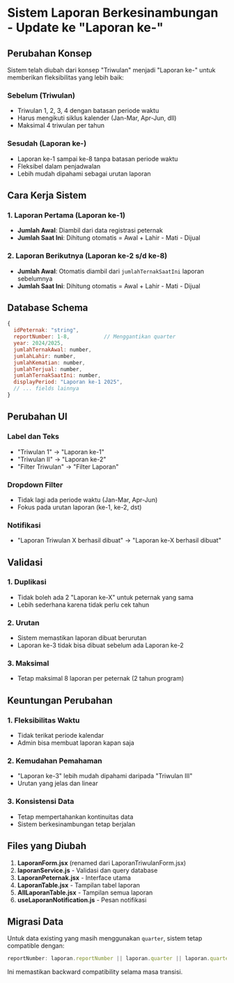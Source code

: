 # Sistem Laporan Berkesinambungan - Update ke "Laporan ke-"

## Perubahan Konsep

Sistem telah diubah dari konsep "Triwulan" menjadi "Laporan ke-" untuk memberikan fleksibilitas yang lebih baik:

### Sebelum (Triwulan)

- Triwulan 1, 2, 3, 4 dengan batasan periode waktu
- Harus mengikuti siklus kalender (Jan-Mar, Apr-Jun, dll)
- Maksimal 4 triwulan per tahun

### Sesudah (Laporan ke-)

- Laporan ke-1 sampai ke-8 tanpa batasan periode waktu
- Fleksibel dalam penjadwalan
- Lebih mudah dipahami sebagai urutan laporan

## Cara Kerja Sistem

### 1. Laporan Pertama (Laporan ke-1)

- **Jumlah Awal**: Diambil dari data registrasi peternak
- **Jumlah Saat Ini**: Dihitung otomatis = Awal + Lahir - Mati - Dijual

### 2. Laporan Berikutnya (Laporan ke-2 s/d ke-8)

- **Jumlah Awal**: Otomatis diambil dari `jumlahTernakSaatIni` laporan sebelumnya
- **Jumlah Saat Ini**: Dihitung otomatis = Awal + Lahir - Mati - Dijual

## Database Schema

```javascript
{
  idPeternak: "string",
  reportNumber: 1-8,           // Menggantikan quarter
  year: 2024/2025,
  jumlahTernakAwal: number,
  jumlahLahir: number,
  jumlahKematian: number,
  jumlahTerjual: number,
  jumlahTernakSaatIni: number,
  displayPeriod: "Laporan ke-1 2025",
  // ... fields lainnya
}
```

## Perubahan UI

### Label dan Teks

- "Triwulan 1" → "Laporan ke-1"
- "Triwulan II" → "Laporan ke-2"
- "Filter Triwulan" → "Filter Laporan"

### Dropdown Filter

- Tidak lagi ada periode waktu (Jan-Mar, Apr-Jun)
- Fokus pada urutan laporan (ke-1, ke-2, dst)

### Notifikasi

- "Laporan Triwulan X berhasil dibuat" → "Laporan ke-X berhasil dibuat"

## Validasi

### 1. Duplikasi

- Tidak boleh ada 2 "Laporan ke-X" untuk peternak yang sama
- Lebih sederhana karena tidak perlu cek tahun

### 2. Urutan

- Sistem memastikan laporan dibuat berurutan
- Laporan ke-3 tidak bisa dibuat sebelum ada Laporan ke-2

### 3. Maksimal

- Tetap maksimal 8 laporan per peternak (2 tahun program)

## Keuntungan Perubahan

### 1. Fleksibilitas Waktu

- Tidak terikat periode kalendar
- Admin bisa membuat laporan kapan saja

### 2. Kemudahan Pemahaman

- "Laporan ke-3" lebih mudah dipahami daripada "Triwulan III"
- Urutan yang jelas dan linear

### 3. Konsistensi Data

- Tetap mempertahankan kontinuitas data
- Sistem berkesinambungan tetap berjalan

## Files yang Diubah

1. **LaporanForm.jsx** (renamed dari LaporanTriwulanForm.jsx)
2. **laporanService.js** - Validasi dan query database
3. **LaporanPeternak.jsx** - Interface utama
4. **LaporanTable.jsx** - Tampilan tabel laporan
5. **AllLaporanTable.jsx** - Tampilan semua laporan
6. **useLaporanNotification.js** - Pesan notifikasi

## Migrasi Data

Untuk data existing yang masih menggunakan `quarter`, sistem tetap compatible dengan:

```javascript
reportNumber: laporan.reportNumber || laporan.quarter || laporan.quarterNumber;
```

Ini memastikan backward compatibility selama masa transisi.
